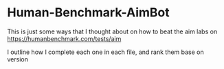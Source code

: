 # Human-Benchmark-AimBot
This is just some ways that I thought about on how to beat the aim labs on https://humanbenchmark.com/tests/aim

I outline how I complete each one in each file, and rank them base on version
